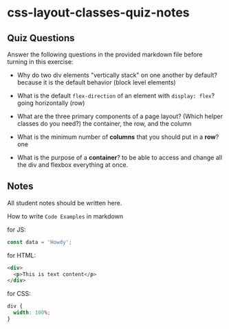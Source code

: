 # css-layout-classes-quiz-notes

## Quiz Questions

Answer the following questions in the provided markdown file before turning in this exercise:

- Why do two div elements "vertically stack" on one another by default? because it is the default behavior (block level elements)

- What is the default `flex-direction` of an element with `display: flex`? going horizontally (row)

- What are the three primary components of a page layout? (Which helper classes do you need?) the container, the row, and the column

- What is the minimum number of **columns** that you should put in a **row**? one

- What is the purpose of a **container**? to be able to access and change all the div and flexbox everything at once.

## Notes

All student notes should be written here.

How to write `Code Examples` in markdown

for JS:

```javascript
const data = 'Howdy';
```

for HTML:

```html
<div>
  <p>This is text content</p>
</div>
```

for CSS:

```css
div {
  width: 100%;
}
```
